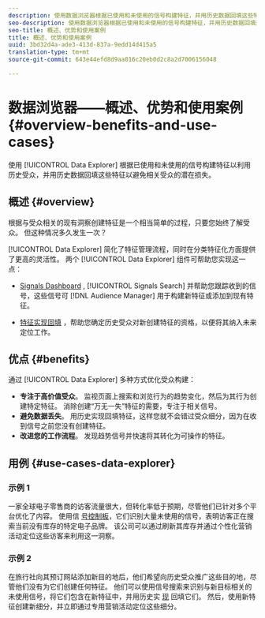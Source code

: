 ```yaml
---
description: 使用数据浏览器根据已使用和未使用的信号构建特征，并用历史数据回填这些特征，以避免相关受众的潜在损失，从而利用历史受众。
seo-description: 使用数据浏览器根据已使用和未使用的信号构建特征，并用历史数据回填这些特征，以避免相关受众的潜在损失，从而利用历史受众。
seo-title: 概述、优势和使用案例
title: 概述、优势和使用案例
uuid: 3bd32d4a-ade3-413d-837a-9edd14d415a5
translation-type: tm+mt
source-git-commit: 643e44efd8d9aa016c20eb0d2c8a2d7006156048

---
```



# 数据浏览器——概述、优势和使用案例 {#overview-benefits-and-use-cases}

使用 [!UICONTROL Data Explorer] 根据已使用和未使用的信号构建特征以利用历史受众，并用历史数据回填这些特征以避免相关受众的潜在损失。

## 概述 {#overview}

根据与受众相关的现有洞察创建特征是一个相当简单的过程，只要您始终了解受众。 但这种情况多久发生一次？

[!UICONTROL Data Explorer] 简化了特征管理流程，同时在分类特征化方面提供了更高的灵活性。 两个 [!UICONTROL Data Explorer] 组件可帮助您实现这一点：

* [Signals Dashboard](../../features/data-explorer/data-explorer-signals-dashboard.md) , [!UICONTROL Signals Search] 并帮助您跟踪收到的信号，这些信号可 [!DNL Audience Manager] 用于构建新特征或添加到现有特征。

* [特征实现回填](../../features/data-explorer/data-explorer-trait-backfill.md) ，帮助您确定历史受众对新创建特征的资格，以便将其纳入未来定位工作。

## 优点 {#benefits}

通过 [!UICONTROL Data Explorer] 多种方式优化受众构建：

* **专注于高价值受众**。 监视页面上搜索和浏览行为的趋势变化，然后为其行为创建特定特征。 消除创建“万无一失”特征的需要，专注于相关信号。
* **避免数据丢失**。 用历史实现回填特征，这样您就不会错过受众细分，因为在收到信号之前您没有创建特征。
* **改进您的工作流程**。 发现趋势信号并快速将其转化为可操作的特征。

## 用例 {#use-cases-data-explorer}

### 示例 1

一家全球电子零售商的访客流量很大，但转化率低于预期，尽管他们已针对多个平台优化了内容。 使用信 [号控制板](../../features/data-explorer/data-explorer-signals-dashboard.md)，它们识别大量未使用的信号，表明访客正在搜索当前没有库存的特定电子品牌。 该公司可以通过刷新其库存并通过个性化营销活动定位这些访客来利用这一洞察。

### 示例 2

在旅行社向其预订网站添加新目的地后，他们希望向历史受众推广这些目的地，尽管他们没有为它们创建任何特征。 他们可以使用信号搜索来识别与新目标相关的未使用信号，将它们包含在新特征中，并用历史实 [现](../../features/data-explorer/data-explorer-trait-backfill.md) 回填它们。 然后，使用新特征创建新细分，并立即通过专用营销活动定位这些细分。
